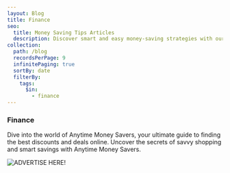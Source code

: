 ```yaml
---
layout: Blog
title: Finance
seo:
  title: Money Saving Tips Articles
  description: Discover smart and easy money-saving strategies with our articles, perfect for boosting your finances and budgeting smarter!
collection:
  path: /blog
  recordsPerPage: 9
  infinitePaging: true
  sortBy: date
  filterBy:
    tags:
      $in:
        - finance
---
```

### Finance

Dive into the world of Anytime Money Savers, your ultimate guide to finding the best discounts and deals online. Uncover the secrets of savvy shopping and smart savings with Anytime Money Savers.

![ADVERTISE HERE!](/photos/anytime-money-savers-one.gif "Team meeting")